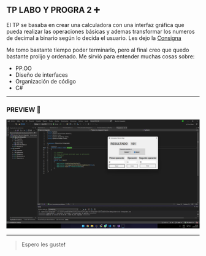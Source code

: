 ## TP LABO  Y PROGRA 2 ➕

El TP se basaba en crear una calculadora con una interfaz gráfica que pueda realizar las operaciones básicas y ademas transformar los numeros de decimal a binario según lo decida el usuario. Les dejo la [Consigna](consigna.pdf)

Me tomo bastante tiempo poder terminarlo, pero al final creo que quedo bastante prolijo y ordenado. Me sirvió para entender muchas cosas sobre: 

- PP.OO
- Diseño de interfaces
- Organización de código
- C# 

---

### PREVIEW 👀
![Calculadora](preview.png)

---
>Espero les guste❗️

